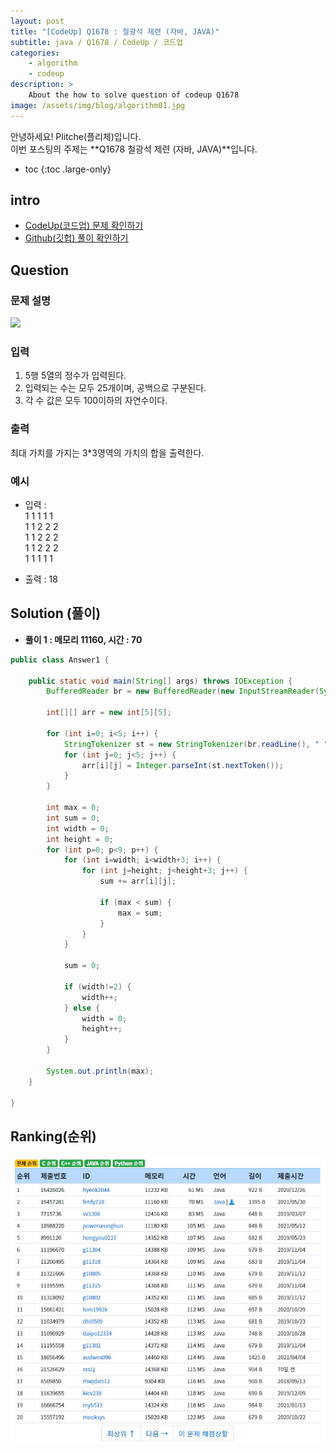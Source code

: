 ```yaml
---
layout: post
title: "[CodeUp] Q1678 : 철광석 제련 (자바, JAVA)"
subtitle: java / Q1678 / CodeUp / 코드업
categories:
    - algorithm
    - codeup
description: >
    About the how to solve question of codeup Q1678
image: /assets/img/blog/algorithm01.jpg
---
```


안녕하세요! Plitche(플리체)입니다.  
이번 포스팅의 주제는 **Q1678 철광석 제련 (자바, JAVA)**입니다.

* toc
{:toc .large-only}

## intro
* [CodeUp(코드업) 문제 확인하기](https://codeup.kr/problem.php?id=1678)  
* [Github(깃헙) 풀이 확인하기](https://github.com/plitche/CodeUp_Solution/tree/master/Q1501~Q1600/Q1678)  

## Question
### 문제 설명
![](/assets/post/codeup/Q1601~Q1699/20211130_02/01.JPG)  

### 입력
1) 5행 5열의 정수가 입력된다.  
2) 입력되는 수는 모두 25개이며, 공백으로 구분된다.  
3) 각 수 값은 모두 100이하의 자연수이다.  

### 출력
최대 가치를 가지는 3*3영역의 가치의 합을 출력한다.  
  
### 예시
* 입력 :  
1 1 1 1 1  
1 1 2 2 2  
1 1 2 2 2  
1 1 2 2 2  
1 1 1 1 1  
  
* 출력 : 18  

## Solution (풀이)
* **풀이 1 : 메모리 11160, 시간 : 70**  

```java
public class Answer1 {
	
	public static void main(String[] args) throws IOException {
        BufferedReader br = new BufferedReader(new InputStreamReader(System.in));

        int[][] arr = new int[5][5];

        for (int i=0; i<5; i++) {
        	StringTokenizer st = new StringTokenizer(br.readLine(), " ");
        	for (int j=0; j<5; j++) {
        		arr[i][j] = Integer.parseInt(st.nextToken()); 
        	}
        }
        
        int max = 0;
        int sum = 0;
        int width = 0;
        int height = 0;
        for (int p=0; p<9; p++) {
            for (int i=width; i<width+3; i++) {
            	for (int j=height; j<height+3; j++) {
        			sum += arr[i][j];	
                	
                	if (max < sum) {
                		max = sum;
                	}
            	}
            }
            
            sum = 0;
            
            if (width!=2) {
            	width++;
            } else {
            	width = 0;
            	height++;
            }
        }
        
        System.out.println(max);
    }
    	 
}
```  

## Ranking(순위)
![](/assets/post/codeup/Q1600~Q1699/20211130_02/03.JPG)  